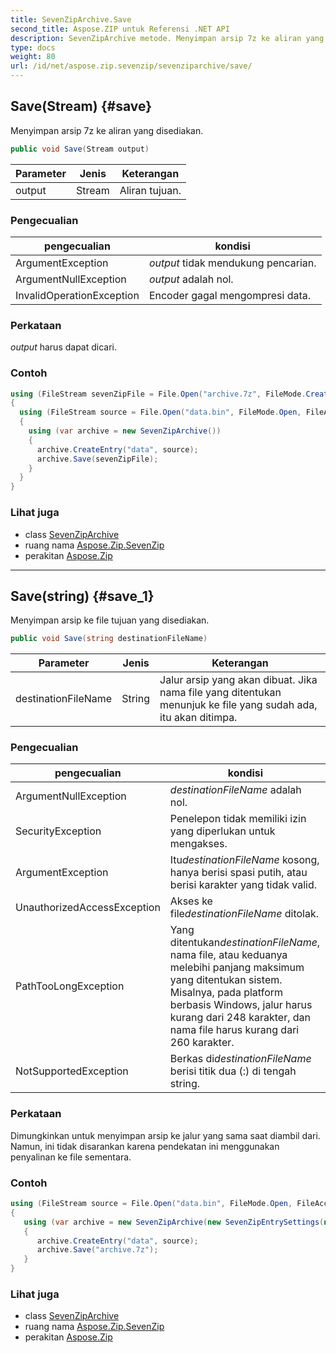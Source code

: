 ```yaml
---
title: SevenZipArchive.Save
second_title: Aspose.ZIP untuk Referensi .NET API
description: SevenZipArchive metode. Menyimpan arsip 7z ke aliran yang disediakan.
type: docs
weight: 80
url: /id/net/aspose.zip.sevenzip/sevenziparchive/save/
---
```

## Save(Stream) {#save}

Menyimpan arsip 7z ke aliran yang disediakan.

```csharp
public void Save(Stream output)
```

| Parameter | Jenis | Keterangan |
| --- | --- | --- |
| output | Stream | Aliran tujuan. |

### Pengecualian

| pengecualian | kondisi |
| --- | --- |
| ArgumentException | *output* tidak mendukung pencarian. |
| ArgumentNullException | *output* adalah nol. |
| InvalidOperationException | Encoder gagal mengompresi data. |

### Perkataan

*output* harus dapat dicari.

### Contoh

```csharp
using (FileStream sevenZipFile = File.Open("archive.7z", FileMode.Create))
{
  using (FileStream source = File.Open("data.bin", FileMode.Open, FileAccess.Read))
  {
    using (var archive = new SevenZipArchive())
    {
      archive.CreateEntry("data", source);
      archive.Save(sevenZipFile);
    }
  }
}
```

### Lihat juga

* class [SevenZipArchive](../)
* ruang nama [Aspose.Zip.SevenZip](../../sevenziparchive/)
* perakitan [Aspose.Zip](../../../)

---

## Save(string) {#save_1}

Menyimpan arsip ke file tujuan yang disediakan.

```csharp
public void Save(string destinationFileName)
```

| Parameter | Jenis | Keterangan |
| --- | --- | --- |
| destinationFileName | String | Jalur arsip yang akan dibuat. Jika nama file yang ditentukan menunjuk ke file yang sudah ada, itu akan ditimpa. |

### Pengecualian

| pengecualian | kondisi |
| --- | --- |
| ArgumentNullException | *destinationFileName* adalah nol. |
| SecurityException | Penelepon tidak memiliki izin yang diperlukan untuk mengakses. |
| ArgumentException | Itu*destinationFileName* kosong, hanya berisi spasi putih, atau berisi karakter yang tidak valid. |
| UnauthorizedAccessException | Akses ke file*destinationFileName* ditolak. |
| PathTooLongException | Yang ditentukan*destinationFileName*, nama file, atau keduanya melebihi panjang maksimum yang ditentukan sistem. Misalnya, pada platform berbasis Windows, jalur harus kurang dari 248 karakter, dan nama file harus kurang dari 260 karakter. |
| NotSupportedException | Berkas di*destinationFileName* berisi titik dua (:) di tengah string. |

### Perkataan

Dimungkinkan untuk menyimpan arsip ke jalur yang sama saat diambil dari. Namun, ini tidak disarankan karena pendekatan ini menggunakan penyalinan ke file sementara.

### Contoh

```csharp
using (FileStream source = File.Open("data.bin", FileMode.Open, FileAccess.Read))
{
   using (var archive = new SevenZipArchive(new SevenZipEntrySettings(new SevenZipLZMACompressionSettings())))
   {
      archive.CreateEntry("data", source);
      archive.Save("archive.7z");
   }
}
```

### Lihat juga

* class [SevenZipArchive](../)
* ruang nama [Aspose.Zip.SevenZip](../../sevenziparchive/)
* perakitan [Aspose.Zip](../../../)


